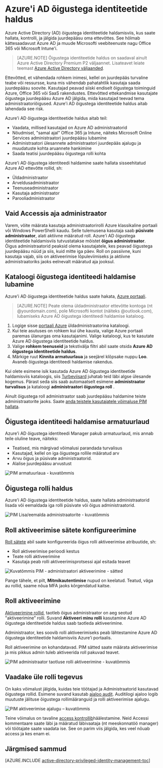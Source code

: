 <properties
    pageTitle="Azure'i AD õigustega identiteetide haldus | Microsoft Azure'i"
    description="Teema, mis selgitab, mis on Azure AD õigustega identiteetide haldus ja kuidas kasutada PIM cloud turvalisuse täiustamiseks."
    services="active-directory"
    documentationCenter=""
    authors="kgremban"
    manager="femila"
    editor=""/>

<tags
    ms.service="active-directory"
    ms.workload="identity"
    ms.tgt_pltfrm="na"
    ms.devlang="na"
    ms.topic="article"
    ms.date="09/16/2016"
    ms.author="kgremban"/>

# <a name="azure-ad-privileged-identity-management"></a>Azure'i AD õigustega identiteetide haldus

Azure Active Directory (AD) õigustega identiteetide haldamisviis, kus saate hallata, kontrolli, ja jälgida juurdepääsu oma ettevõttes. See hõlmab kättesaadavust Azure AD ja muude Microsofti veebiteenuste nagu Office 365 või Microsoft Intune'i.  

> [AZURE.NOTE] Õigustega identiteetide haldus on saadaval ainult Azure Active Directory Premium P2 väljaannet. Lisateavet leiate teemast [Azure Active Directory väljaanded](active-directory-editions.md).

Ettevõtted, et vähendada rohkem inimesi, kellel on juurdepääs turvaline teabe või ressursse, kuna mis vähendab pahatahtlik kasutaja saada juurdepääsu soovite. Kasutajad peavad siiski endiselt õigustega toiminguid Azure, Office 365 või SaaS rakendustes. Ettevõtted ettekandmise kasutajate õigustega juurdepääsu Azure AD jälgida, mida kasutajad teevad tema administraatoriõigused. Azure'i AD õigustega identiteetide haldus aitab lahendada see risk.  

Azure'i AD õigustega identiteetide haldus aitab teil:  

- Vaadata, millised kasutajad on Azure AD administraatorid
- Nõudmisel, "samal ajal" Office 365 ja Intune, näiteks Microsoft Online Services administraatori juurdepääsu lubamine
- Administraatori ülesannete administraatori juurdepääs ajalugu ja muudatuste kohta aruannete hankimine
- Saada teatisi juurdepääsu õigustega rolli kohta

Azure'i AD õigustega identiteedi haldamine saate hallata sisseehitatud Azure AD ettevõtte rollid, sh:  

- Üldadministraator
- Arveldusadministraator
- Teenuseadministraator  
- Kasutaja administraator
- Parooliadministraator

## <a name="just-in-time-administrator-access"></a>Vaid Accessis aja administraator

Varem, võite määrata kasutaja administraatorirolli Azure klassikaline portaali või Windows PowerShelli kaudu. Selle tulemusena kasutaja saab **püsivate administraator**, alati aktiivne määratud roll. Azure'i AD õigustega identiteetide haldamisviis tutvustatakse mõistet **õigus administraator**. Õigus administraatorid peaksid olema kasutajatele, kes peavad õigustega juurdepääsu nüüd ja siis, kuid mitte iga päev. Roll on passiivne, kuni kasutaja vajab, siis on aktiveerimise lõpuleviimiseks ja aktiivne administraatoriks jaoks eelnevalt määratud aja jooksul.

## <a name="enable-privileged-identity-management-for-your-directory"></a>Kataloogi õigustega identiteedi haldamise lubamine

Azure'i AD õigustega identiteetide haldus saate hakata, [Azure portaali](https://portal.azure.com/).

>[AZURE.NOTE] Peate olema üldadministraator ettevõtte kontoga (nt @yourdomain.com), pole Microsofti kontot (näiteks @outlook.com), lubamiseks Azure AD õigustega identiteedi haldamise kataloog.

1. Logige sisse [portaali Azure](https://portal.azure.com/) üldadministraatorina kataloogi.
2. Kui teie asutuses on rohkem kui ühe kausta, valige Azure portaali paremas ülanurgas oma kasutajanimi. Valige kataloogi, kus te kasutate Azure AD õigustega identiteetide haldus.
3. Valige **rohkem teenuseid** ja tekstivälja filtri abil saate otsida **Azure AD õigustega identiteetide haldus**.
4. Märkige ruut **Kinnita armatuurlaua** ja seejärel klõpsake nuppu **Loo**. Avaneb õigustega identiteedi haldamise rakendus.

Kui olete esimene isik kasutada Azure AD õigustega identiteetide haldamisviis kataloogis, siis [Turbeviisard](active-directory-privileged-identity-management-security-wizard.md) juhatab teid läbi algse ülesande kogemus. Pärast seda siis saab automaatselt esimene **administraator turvalisus** ja kataloogi **administraatori õigustega roll** .

Ainult õigustega roll administraator saab juurdepääsu haldamine teiste administraatorite jaoks. Saate [anda teistele kasutajatele võimaluse PIM hallata](active-directory-privileged-identity-management-how-to-give-access-to-pim.md).

## <a name="privileged-identity-management-dashboard"></a>Õigustega identiteedi haldamise armatuurlaud

Azure'i AD õigustega identiteedi Manager pakub armatuurlaud, mis annab teile oluline teave, näiteks:

- Teatised, mis märgivad võimalusi parandada turvalisus
- Kasutajad, kellel on iga õigustega rollile määratud arv  
- Arvu õigus ja püsivate administraatorid.
- Alalise juurdepääsu arvustust

![PIM armatuurlaua - kuvatõmmis][2]

## <a name="privileged-role-management"></a>Õigustega rolli haldus

Azure'i AD õigustega identiteetide haldus, saate hallata administraatorid lisada või eemaldada iga rolli püsivate või õigus administraatorid.

![PIM Lisa/eemalda administraatorite - kuvatõmmis][3]

## <a name="configure-the-role-activation-settings"></a>Roll aktiveerimise sätete konfigureerimine

[Roll sätete](active-directory-privileged-identity-management-how-to-change-default-settings.md) abil saate konfigureerida õigus rolli aktiveerimise atribuutide, sh:

- Roll aktiveerimise perioodi kestus
- Teate rolli aktiveerimine
- Kasutaja peab rolli aktiveerimisprotsessi ajal esitada teavet  

![Kuvatõmmis PIM - administraatori aktiveerimine - sätted][4]

Pange tähele, et pilt, **Mitmikautentimise** nupud on keelatud. Teatud, väga au rollid, saame nõua MFA jaoks kõrgendatud kaitse.

## <a name="role-activation"></a>Roll aktiveerimine  

[Aktiveerimine rollid](active-directory-privileged-identity-management-how-to-activate-role.md), taotleb õigus administraator on aeg seotud "aktiveerimine" rolli. Suvand **Aktiveeri minu rolli** kasutamine Azure AD õigustega identiteetide haldus saab taotleda aktiveerimine.

Administraator, kes soovib rolli aktiveerimiseks peab lähtestamine Azure AD õigustega identiteetide haldamisviis Azure'i portaalis.

Roll aktiveerimine on kohandatavad. PIM sätted saate määrata aktiveerimise ja mis pikkus admin tuleb aktiveerida roll pakuvad teavet.

![PIM administraator taotluse rolli aktiveerimine - kuvatõmmis][5]

## <a name="review-role-activity"></a>Vaadake üle rolli tegevus

On kaks võimalust jälgida, kuidas teie töötajad ja Administraatorid kasutavad õigustega rollid. Esimene suvand kasutab [ajaloo audit](active-directory-privileged-identity-management-how-to-use-audit-log.md). Auditilogi ajaloo logib muutuste jälituse õigustega rollimääranguid ja rolli aktiveerimise ajalugu.

![PIM aktiveerimise ajalugu – kuvatõmmis][6]

Teine võimalus on tavaline [access kontrollib](active-directory-privileged-identity-management-how-to-start-security-review.md)häälestamine. Neid Accessi kommentaare saate läbi ja määratud läbivaataja (nt meeskonnatöö manager) või töötajate saate vaadata ise. See on parim viis jälgida, kes veel nõuab access ja kes enam ei.


## <a name="next-steps"></a>Järgmised sammud
[AZURE.INCLUDE [active-directory-privileged-identity-management-toc](../../includes/active-directory-privileged-identity-management-toc.md)]

<!--Image references-->

[1]: ./media/active-directory-privileged-identity-management-configure/PIM_EnablePim.png
[2]: ./media/active-directory-privileged-identity-management-configure/PIM_Dash.png
[3]: ./media/active-directory-privileged-identity-management-configure/PIM_AddRemove.png
[4]: ./media/active-directory-privileged-identity-management-configure/PIM_RoleActivationSettings.png
[5]: ./media/active-directory-privileged-identity-management-configure/PIM_RequestActivation.png
[6]: ./media/active-directory-privileged-identity-management-configure/PIM_ActivationHistory.png
